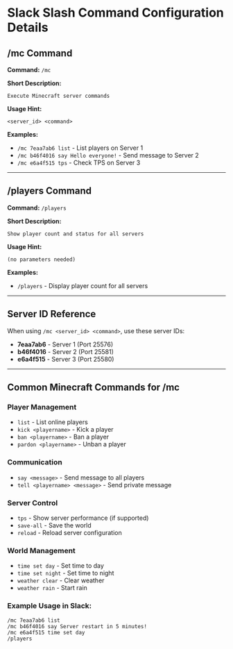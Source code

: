 # Slack Slash Command Configuration Details

## /mc Command

**Command:** `/mc`

**Short Description:** 
```
Execute Minecraft server commands
```

**Usage Hint:**
```
<server_id> <command>
```

**Examples:**
- `/mc 7eaa7ab6 list` - List players on Server 1
- `/mc b46f4016 say Hello everyone!` - Send message to Server 2
- `/mc e6a4f515 tps` - Check TPS on Server 3

---

## /players Command

**Command:** `/players`

**Short Description:**
```
Show player count and status for all servers
```

**Usage Hint:**
```
(no parameters needed)
```

**Examples:**
- `/players` - Display player count for all servers

---

## Server ID Reference

When using `/mc <server_id> <command>`, use these server IDs:

- **7eaa7ab6** - Server 1 (Port 25576)
- **b46f4016** - Server 2 (Port 25581)
- **e6a4f515** - Server 3 (Port 25580)

---

## Common Minecraft Commands for /mc

### Player Management
- `list` - List online players
- `kick <playername>` - Kick a player
- `ban <playername>` - Ban a player
- `pardon <playername>` - Unban a player

### Communication
- `say <message>` - Send message to all players
- `tell <playername> <message>` - Send private message

### Server Control
- `tps` - Show server performance (if supported)
- `save-all` - Save the world
- `reload` - Reload server configuration

### World Management
- `time set day` - Set time to day
- `time set night` - Set time to night
- `weather clear` - Clear weather
- `weather rain` - Start rain

### Example Usage in Slack:
```
/mc 7eaa7ab6 list
/mc b46f4016 say Server restart in 5 minutes!
/mc e6a4f515 time set day
/players
```
